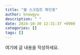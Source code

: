 ```yaml
---
title: "쉘 스크립트 확인중"
author: knowgyu
description: " "
date: 2024-10-30 12:31:37 +0900
categories: []
tags: []
---
```


여기에 글 내용을 작성하세요.

